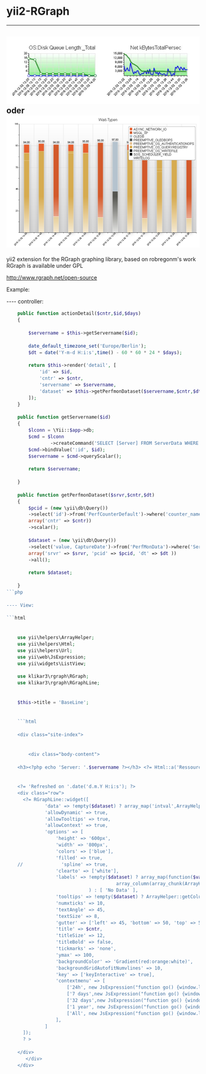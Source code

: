 # yii2-RGraph
----
![example.jpg](https://raw.githubusercontent.com/klikar3/yii2-RGraph/master/example.jpg)
oder
![example.jpg](https://raw.githubusercontent.com/klikar3/yii2-RGraph/master/example2.jpg)
----
yii2 extension for the RGraph graphing library, based on robregonm's work<br>
RGraph is available under GPL

<a href="http://www.rgraph.net/open-source">http://www.rgraph.net/open-source</a>


Example: 

---- controller:
```php
    public function actionDetail($cntr,$id,$days)
    {

        $servername = $this->getServername($id);

        date_default_timezone_set('Europe/Berlin'); 
        $dt = date('Y-m-d H:i:s',time() - 60 * 60 * 24 * $days);

        return $this->render('detail', [
            'id' => $id,
            'cntr' => $cntr,
            'servername' => $servername,
            'dataset' => $this->getPerfmonDataset($servername,$cntr,$dt),
        ]);
    }
    
    public function getServername($id)
    {
        $lconn = \Yii::$app->db;        
        $cmd = $lconn
              	->createCommand('SELECT [Server] FROM ServerData WHERE id=:id');
        $cmd->bindValue(':id', $id);
        $servername = $cmd->queryScalar();
        
        return $servername;

    }

    public function getPerfmonDataset($srvr,$cntr,$dt)
    {
        $pcid = (new \yii\db\Query())
        ->select('id')->from('PerfCounterDefault')->where('counter_name=:cntr',
        array('cntr' => $cntr))
        ->scalar();
        
        $dataset = (new \yii\db\Query())
        ->select('value, CaptureDate')->from('PerfMonData')->where('Server=:srvr AND Counter_id=:pcid AND CaptureDate>:dt',
        array('srvr' => $srvr, 'pcid' => $pcid, 'dt' => $dt ))
        ->all();
        
        return $dataset;

    }
```php

---- View:

```html
    
    
    use yii\helpers\ArrayHelper;
    use yii\helpers\Html;
    use yii\helpers\Url;
    use yii\web\JsExpression;
    use yii\widgets\ListView;
    
    use klikar3\rgraph\RGraph;
    use klikar3\rgraph\RGraphLine;
    
    
    $this->title = 'BaseLine';
    
    
    ```html
    
    <div class="site-index">
    
    
        <div class="body-content">
    
    <h3><?php echo 'Server: '.$servername ?></h3> <?= Html::a('Ressources',Url::toRoute(['res_cpu', 'id' => $id])); ?>
      
    
    <?= 'Refreshed on '.date('d.m.Y H:i:s'); ?>
    <div class="row">
      <?= RGraphLine::widget([
              'data' => !empty($dataset) ? array_map('intval',ArrayHelper::getColumn($dataset,'value')) : [ 0 ],
              'allowDynamic' => true,
              'allowTooltips' => true,
              'allowContext' => true,
              'options' => [
                  'height' => '600px',
                  'width' => '800px',
                  'colors' => ['blue'],
                  'filled' => true,
    //              'spline' => true,
                  'clearto' => ['white'],
                  'labels' => !empty($dataset) ? array_map(function($val){return substr($val,1,15);},
                                        array_column(array_chunk(ArrayHelper::getColumn($dataset,'CaptureDate'),count($dataset)/10),0)
                              ) : [ 'No Data' ],
                  'tooltips' => !empty($dataset) ? ArrayHelper::getColumn($dataset,'value') : [ 'No Data' ],
                  'numxticks' => 10,
                  'textAngle' => 45,
                  'textSize' => 8,
                  'gutter' => ['left' => 45, 'bottom' => 50, 'top' => 50],
                  'title' => $cntr,
                  'titleSize' => 12,
                  'titleBold' => false,
                  'tickmarks' => 'none',
                  'ymax' => 100,
                  'backgroundColor' => 'Gradient(red:orange:white)',
                  'backgroundGridAutofitNumvlines' => 10,
                  'key' => ['keyInteractive' => true],
                  'contextmenu' => [
                      ['24h', new JsExpression("function go() {window.location.assign(\"".Url::toRoute(['detail','cntr' => $cntrs[0], 'id' => $id, 'days' => 1 ])."\");}") ],
                      ['7 days',new JsExpression("function go() {window.location.assign(\"".Url::toRoute(['detail','cntr' => $cntrs[0], 'id' => $id, 'days' => 7 ])."\");}") ],
                      ['32 days',new JsExpression("function go() {window.location.assign(\"".Url::toRoute(['detail','cntr' => $cntrs[0], 'id' => $id, 'days' => 32 ])."\");}") ],
                      ['1 year', new JsExpression("function go() {window.location.assign(\"".Url::toRoute(['detail','cntr' => $cntrs[0], 'id' => $id, 'days' => 366 ])."\");}") ],
                      ['All', new JsExpression("function go() {window.location.assign(\"".Url::toRoute(['detail','cntr' => $cntrs[0], 'id' => $id, 'days' => 9999 ])."\");}") ],
                  ],
              ]
      ]);
      ? >
    
    </div>
       </div>
    </div>
```
    
